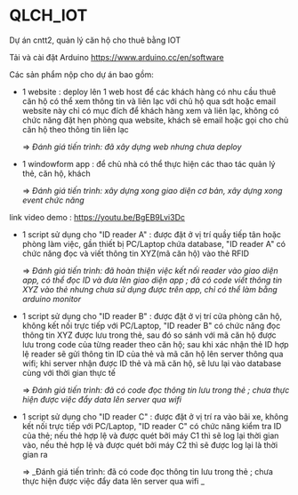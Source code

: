 # QLCH_IOT
Dự án cntt2, quản lý căn hộ cho thuê bằng IOT

Tải và cài đặt Arduino
https://www.arduino.cc/en/software


Các sản phẩm nộp cho dự án bao gồm:
- 1 website : deploy lên 1 web host để các khách hàng có nhu cầu thuê căn hộ có thể xem thông tin và liên lạc với chủ hộ qua sdt hoặc email
website này chỉ có mục đích để khách hàng xem và liên lạc, không có chức năng đặt hẹn phòng qua website, khách sẽ email hoặc gọi cho chủ căn hộ theo thông tin liên lạc

  => _Đánh giá tiến trình: đã xây dựng web nhưng chưa deploy_

- 1 windowform app : để chủ nhà có thể thực hiện các thao tác quản lý thẻ, căn hộ, khách

  => _Đánh giá tiến trình: xây dựng xong giao diện cơ bản, xây dựng xong event chức năng_
  
link video demo : https://youtu.be/BgEB9Lvi3Dc

- 1 script sử dụng cho "ID reader A" : được đặt ở vị trí quầy tiếp tân hoặc phòng làm việc, gần thiết bị PC/Laptop chứa database, "ID reader A" có chức năng đọc và viết thông tin XYZ(mã căn hộ) vào thẻ RFID

  => _Đánh giá tiến trình: đã hoàn thiện việc kết nối reader vào giao diện app, có thể đọc ID và đưa lên giao diện app ; đã có code viết thông tin XYZ vào thẻ nhưng chưa sử dụng được trên app, chỉ có thể làm bằng arduino monitor_

- 1 script sử dụng cho "ID reader B" : được đặt ở vị trí cửa phòng căn hộ, không kết nối trực tiếp với PC/Laptop, "ID reader B" có chức năng đọc thông tin XYZ được lưu trong thẻ, sau đó so sánh với mã căn hộ được lưu trong code của từng reader theo căn hộ; sau khi xác nhận thẻ ID hợp lệ reader sẽ gửi thông tin ID của thẻ và mã căn hộ lên server thông qua wifi; khi server nhận được ID thẻ và mã căn hộ, sẽ lưu lại vào database cùng với thời gian thực tế

  => _Đánh giá tiến trình: đã có code đọc thông tin lưu trong thẻ ; chưa thực hiện được việc đẩy data lên server qua wifi_

- 1 script sử dụng cho "ID reader C" : được đặt ở vị trí ra vào bãi xe, không kết nối trực tiếp với PC/Laptop, "ID reader C" có chức năng kiểm tra ID của thẻ; nếu thẻ hợp lệ và được quét bởi máy C1 thì sẽ log lại thời gian vào, nếu thẻ hợp lệ và được quét bởi máy C2 thì sẽ được log lại là thời gian ra

  => _Đánh giá tiến trình: đã có code đọc thông tin lưu trong thẻ ; chưa thực hiện được việc đẩy data lên server qua wifi
_
